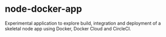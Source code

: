 # node-docker-app

Experimental application to explore build, integration and deployment of a skeletal node app using Docker, Docker Cloud and CircleCI. 
